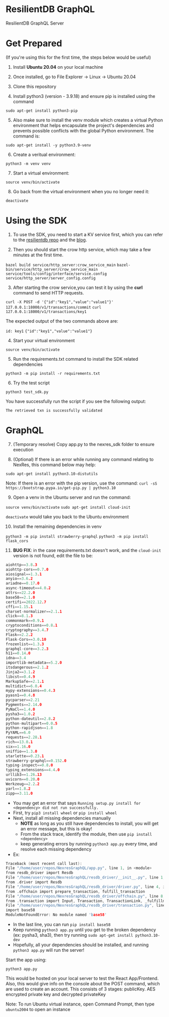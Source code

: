 # ResilientDB GraphQL
ResilientDB GraphQL Server

# Get Prepared 

(If you're using this for the first time, the steps below would be useful)

1. Install **Ubuntu 20.04** on your local machine

2. Once installed, go to File Explorer -> Linux -> Ubuntu 20.04

3. Clone this repository

4. Install python3 (version - 3.9.18) and ensure pip is installed using the command

`sudo apt-get install python3-pip`

5. Also make sure to install the venv module which creates a virtual Python environment that helps encapsulate the project's dependencies and prevents possible conflicts with the global Python environment. The command is:

`sudo apt-get install -y python3.9-venv`

6. Create a veritual environment:

`python3 -m venv venv`

7. Start a virtual environment:

`source venv/bin/activate`

8. Go back from the virtual environment when you no longer need it:

`deactivate`

# Using the SDK 

1. To use the SDK, you need to start a KV service first, which you can refer to the [resilientdb repo](https://github.com/resilientdb/resilientdb) and the [blog](https://blog.resilientdb.com/2022/09/28/GettingStartedNexRes.html). 

2. Then you should start the crow http service, which may take a few minutes at the first time.

`bazel build service/http_server:crow_service_main`
`bazel-bin/service/http_server/crow_service_main service/tools/config/interface/service.config service/http_server/server_config.config`

3. After starting the crow service,you can test it by using the **curl** command to send HTTP requests.

`curl -X POST -d '{"id":"key1","value":"value1"}' 127.0.0.1:18000/v1/transactions/commit` 
`curl 127.0.0.1:18000/v1/transactions/key1`

The expected output of the two commands above are:

`id: key1`
`{"id":"key1","value":"value1"}`

4. Start your virtual environment

`source venv/bin/activate`

5. Run the requirements.txt command to install the SDK related dependencies

`python3 -m pip install -r requirements.txt`

6. Try the test script 

`python3 test_sdk.py`

You have successfully run the script if you see the following output:

`The retrieved txn is successfully validated`

# GraphQL

7. (Temporary resolve) Copy app.py to the nexres_sdk folder to ensure execution

8. (Optional) If there is an error while running any command relating to NexRes, this command below may help:

`sudo apt-get install python3.10-distutils`

Note: If there is an error with the pip version, use the command:
`curl -sS https://bootstrap.pypa.io/get-pip.py | python3.10`

9. Open a venv in the Ubuntu server and run the command: 

`source venv/bin/activate`
`sudo apt-get install cloud-init`

`deactivate` would take you back to the Ubuntu environment

10. Install the remaining dependencies in venv

`python3 -m pip install strawberry-graphql`
`python3 -m pip install flask_cors`

11. **BUG FIX**: in the case requirements.txt doesn't work, and the `cloud-init` version is not found, edit the file to be:
```C
aiohttp==3.8.3
aiohttp-cors==0.7.0
aiosignal==1.3.1
anyio==3.6.2
ariadne==0.17.0
async-timeout==4.0.2
attrs==22.2.0
base58==2.1.0
certifi==2022.12.7
cffi==1.15.1
charset-normalizer==2.1.1
click==8.1.3
commonmark==0.9.1
cryptoconditions==0.8.1
cryptography==3.4.7
Flask==2.2.2
Flask-Cors==3.0.10
frozenlist==1.3.3
graphql-core==3.2.3
h11==0.14.0
idna==3.4
importlib-metadata==5.2.0
itsdangerous==2.1.2
Jinja2==3.1.2
libcst==0.4.9
MarkupSafe==2.1.1
multidict==6.0.4
mypy-extensions==0.4.3
pyasn1==0.4.8
pycparser==2.21
Pygments==2.14.0
PyNaCl==1.4.0
pysha3==1.0.2
python-dateutil==2.8.2
python-multipart==0.0.5
python-rapidjson==1.8
PyYAML==6.0
requests==2.28.1
rich==13.0.1
six==1.16.0
sniffio==1.3.0
starlette==0.23.1
strawberry-graphql==0.152.0
typing-inspect==0.8.0
typing_extensions==4.4.0
urllib3==1.26.13
uvicorn==0.20.0
Werkzeug==2.2.2
yarl==1.8.2
zipp==3.11.0
```

- You may get an error that says `Running setup.py install for <dependency> did not run successfully.`
- First, try `pip3 install wheel` or `pip install wheel`
- Next, install all missing dependencies manually
    - **NOTE** as long as you still have dependencies to install, you will get an error message, but this is okay!
    - From the stack trace, identify the module, then use `pip install <dependency>`
    - keep generating errors by running `python3 app.py` every time, and resolve each missing dependency
- Ex:
```C
Traceback (most recent call last):
File "/home/user/repos/NexresGraphQL/app.py", line 1, in <module>
from resdb_driver import Resdb
File "/home/user/repos/NexresGraphQL/resdb_driver/__init__.py", line 1, in <module>
from .driver import Resdb
File "/home/user/repos/NexresGraphQL/resdb_driver/driver.py", line 4, in <module>
from .offchain import prepare_transaction, fulfill_transaction
File "/home/user/repos/NexresGraphQL/resdb_driver/offchain.py", line 8, in <module>
from .transaction import Input, Transaction, TransactionLink, _fulfillment_from_details
File "/home/user/repos/NexresGraphQL/resdb_driver/transaction.py", line 14, in <module>
import base58
ModuleNotFoundError: No module named 'base58'
```
- In the last line, you can run `pip install base58`
- Keep running `python3 app.py` until you get to the broken dependency (ex: pysha3, sha3), then try running `sudo apt-get install python3.10-dev`
- Hopefully, all your dependencies should be installed, and running `python3 app.py` will run the server!

Start the app using:

`python3 app.py`

This would be hosted on your local server to test the React App/Frontend.
Also, this would give info on the console about the POST command, which are used to create an account. This consists of 3 stages: publicKey. AES encrypted private key and decrypted privateKey

Note: To run Ubuntu virtual instance, open Command Prompt, then type `ubuntu2004` to open an instance
